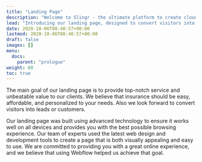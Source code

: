 ```yaml
---
title: "Landing Page"
description: "Welcome to Slingr - the ultimate platform to create cloud apps that integrate with other SaaS solutions seamlessly! If you're wondering what Slingr is, then look no further. "
lead: "Introducing our landing page, designed to convert visitors into leads or customers and ensure a great browsing experience using Webflow."
date: 2020-10-06T08:48:57+00:00
lastmod: 2020-10-06T08:48:57+00:00
draft: false
images: []
menu:
  docs:
    parent: "prologue"
weight: 60
toc: true
---
```


The main goal of our landing page is to provide top-notch service and unbeatable value to our clients. We believe that insurance should be easy, affordable, and personalized to your needs. Also we look forward to convert visitors into leads or customers.

Our landing page was built using advanced technology to ensure it works well on all devices and provides you with the best possible browsing experience. Our team of experts used the latest web design and development tools to create a page that is both visually appealing and easy to use. We are committed to providing you with a great online experience, and we believe that using Webflow helped us achieve that goal.